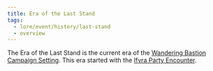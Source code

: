 ```yaml
---
title: Era of the Last Stand
tags:
  - lore/event/history/last-stand
  - overview
---
```

The Era of the Last Stand is the current era of the [Wandering Bastion Campaign Setting](../../../../index.md). This era started with the [Ifvra Party Encounter](ifvra-party-encounter.md).
